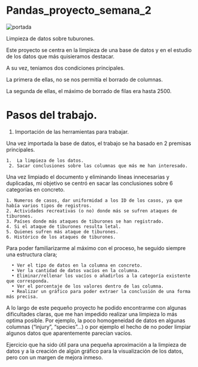 # Pandas_proyecto_semana_2
![portada](https://static.wikia.nocookie.net/jaws/images/d/da/Jaws-movie-poster.jpg/revision/latest/scale-to-width-down/1200?cb=20131015071208)

Limpieza de datos sobre tuburones.

Este proyecto se centra en la limpieza de una base de datos y en el estudio de los datos que más quisieramos destacar. 

A su vez, teniamos dos condiciones principales. 

La primera de ellas, no se nos permitía el borrado de columnas.

La segunda de ellas, el máximo de borrado de filas era hasta 2500. 

# Pasos del trabajo.

1) Importación de las herramientas para trabajar.

Una vez importada la base de datos, el trabajo se ha basado en 2 premisas principales.

  	1.	La limpieza de los datos.
 	 2.	Sacar conclusiones sobre las columnas que más me han interesado. 

Una vez limpiado el documento y eliminando líneas innecesarias y duplicadas, mi objetivo se centró en sacar las conclusiones sobre 6 categorías en concreto.

	1. Numeros de casos, dar uniformidad a los ID de los casos, ya que había varios tipos de registros.
	2. Actividades recreativas (o no) donde más se sufren ataques de tiburones. 
	3. Países donde más ataques de tiburones se han registrado. 
	4. Si el ataque de tiburones resulta letal.
	5. Quienes sufren más ataque de tiburones. 
	6. Histórico de los ataques de tiburones. 

Para poder familiarizarme al máximo con el proceso, he seguido siempre una estructura clara;
	
	  •	Ver el tipo de datos en la columna en concreto. 
	  •	Ver la cantidad de datos vacíos en la columna.
	  •	Eliminar/rellenar los vacíos o añadirlos a la categoría existente que corresponda. 
	  •	Ver el porcentaje de los valores dentro de las columna. 
	  •	Realizar un gráfico para poder extraer la conclusión de una forma más precisa. 

A lo largo de este pequeño proyecto he podido encontrarme con algunas dificultades claras, que me han impedido realizar una limpieza lo más optima posible. Por ejemplo, la poco homogeneidad de datos en algunas columnas (“injury”, “species”…) o por ejemplo el hecho de no poder limpiar algunos datos que aparentemente parecían vacíos. 

Ejercicio que ha sido útil para una pequeña aproximación a la limpieza de datos y a la creación de algún gráfico para la visualización de los datos, pero con un margen de mejora inmeso. 




